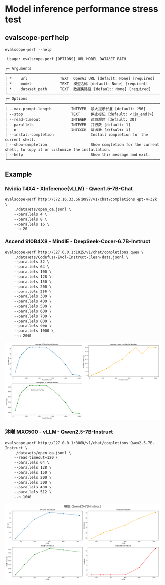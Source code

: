 # Model inference performance stress test

## evalscope-perf help
```shell
evalscope-perf --help
```
                                                                                                                     
```
 Usage: evalscope-perf [OPTIONS] URL MODEL DATASET_PATH                                                                     
                                                                                                                            
╭─ Arguments ──────────────────────────────────────────────────────────────────────────────────────────────────────────────╮
│ *    url               TEXT  OpenAI URL [default: None] [required]
│ *    model             TEXT  模型名称 [default: None] [required]
│ *    dataset_path      TEXT  数据集路径 [default: None] [required]
╰──────────────────────────────────────────────────────────────────────────────────────────────────────────────────────────╯
╭─ Options ────────────────────────────────────────────────────────────────────────────────────────────────────────────────╮
│ --max-prompt-length         INTEGER  最大提示长度 [default: 256]
│ --stop                      TEXT     停止标记 [default: <|im_end|>]
│ --read-timeout              INTEGER  读取超时 [default: 30]
│ --parallels                 INTEGER  并行数 [default: 1]
│ --n                         INTEGER  请求数 [default: 1]
│ --install-completion                 Install completion for the current shell.
│ --show-completion                    Show completion for the current shell, to copy it or customize the installation.
│ --help                               Show this message and exit.
╰──────────────────────────────────────────────────────────────────────────────────────────────────────────────────────────╯
```


## Example
### Nvidia T4X4 - XInference(vLLM) - Qwen1.5-7B-Chat
```shell
evalscope-perf http://172.16.33.66:9997/v1/chat/completions gpt-4-32k \
    ./datasets/open_qa.jsonl \
    --parallels 4 \
    --parallels 8 \
    --parallels 16 \
    --n 20
```

### Ascend 910B4X8 - MindIE - DeepSeek-Coder-6.7B-Instruct
```shell
evalscope-perf http://127.0.0.1:1025/v1/chat/completions qwen \
    ./datasets/Codefuse-Evol-Instruct-Clean-data.jsonl \
    --parallels 32 \
    --parallels 64 \
    --parallels 100 \
    --parallels 128 \
    --parallels 150 \
    --parallels 200 \
    --parallels 256 \
    --parallels 300 \
    --parallels 400 \
    --parallels 500 \
    --parallels 600 \
    --parallels 700 \
    --parallels 800 \
    --parallels 900 \
    --parallels 1000 \
    --n 2000
```

![](images/mindie-910b4-deepseek-coder-6.7b-performance_metrics.png)

### 沐曦 MXC500 - vLLM - Qwen2.5-7B-Instruct
```shell
evalscope-perf http://127.0.0.1:8000/v1/chat/completions Qwen2.5-7B-Instruct \
    ./datasets/open_qa.jsonl \
    --read-timeout=120 \
    --parallels 64 \
    --parallels 128 \
    --parallels 150 \
    --parallels 200 \
    --parallels 300 \
    --parallels 400 \
    --parallels 512 \
    --n 1000
```

![](images/vLLM-Qwen2.5-7B-Instruct-NUMA-performance_metrics.png)
